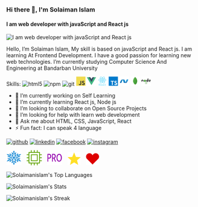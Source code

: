 ### Hi there 👋, I'm Solaiman Islam
#### I am web developer with javaScript and React js
![I am web developer with javaScript and React js](https://i.ibb.co/pzPV3Vc/1714588331066.jpg)

Hello, I’m Solaiman Islam, My skill is based on javaScript and React js. I am learning At Frontend Development. I have a good passion for learning new web technologies. I’m currently studying Computer Science And Engineering at Bandarban University

Skills: <img alt="html5" src="https://img.shields.io/badge/-HTML5-E34F26?style=flat-square&logo=html5&logoColor=white" /> <img alt="npm" src="https://img.shields.io/badge/-NPM-CB3837?style=flat-square&logo=npm&logoColor=white" />  <img alt="git" src="https://img.shields.io/badge/-Git-F05032?style=flat-square&logo=git&logoColor=white" />  <img src="https://raw.githubusercontent.com/devicons/devicon/master/icons/javascript/javascript-original.svg" alt="javascript" width="25" height="25" /> <img src="https://raw.githubusercontent.com/devicons/devicon/master/icons/vuejs/vuejs-original.svg" alt="vue" width="25" height="25" />  <img src="https://raw.githubusercontent.com/devicons/devicon/master/icons/react/react-original-wordmark.svg" alt="react" width="25" height="25" />  <img src="https://raw.githubusercontent.com/devicons/devicon/master/icons/typescript/typescript-original.svg" alt="typescript" width="25" height="25" />  <img src="https://raw.githubusercontent.com/devicons/devicon/master/icons/dot-net/dot-net-original.svg" alt=".NET" width="25" height="25" /> <img src="https://raw.githubusercontent.com/devicons/devicon/master/icons/mongodb/mongodb-original.svg" alt="mongodb" width="25" height="25" /> <img src="https://raw.githubusercontent.com/devicons/devicon/master/icons/nodejs/nodejs-original-wordmark.svg" alt="nodejs" width="25" height="25" />

- 🔭 I’m currently working on Self Learning 
- 🌱 I’m currently learning React js, Node js 
- 👯 I’m looking to collaborate on Open Source Projects 
- 🤔 I’m looking for help with learn web development 
- 💬 Ask me about HTML, CSS, JavaScript, React 
- ⚡ Fun fact: I can speak 4 language  


[<img src='https://cdn.jsdelivr.net/npm/simple-icons@3.0.1/icons/github.svg' alt='github' height='40'>](https://github.com/https://github.com/Solaimanislam)  [<img src='https://cdn.jsdelivr.net/npm/simple-icons@3.0.1/icons/linkedin.svg' alt='linkedin' height='40'>](https://www.linkedin.com/in/https://www.linkedin.com/in/solaiman-islam-374690241/)  [<img src='https://cdn.jsdelivr.net/npm/simple-icons@3.0.1/icons/facebook.svg' alt='facebook' height='40'>](https://www.facebook.com/https://www.facebook.com/profile.php?id=100008497572160)  [<img src='https://cdn.jsdelivr.net/npm/simple-icons@3.0.1/icons/instagram.svg' alt='instagram' height='40'>](https://www.instagram.com/https://www.instagram.com/solaiman_islam/?fbclid=IwZXh0bgNhZW0CMTAAAR0Pqg6RXQ8-Obe0mYbD4M7PlR_W7ORT4WmHL3x8rDNfEXcaz_kHj0DUtN0_aem_SWOc5xl-UX-zmFpzLQMk1Q/)  

<a href='https://archiveprogram.github.com/'><img src='https://raw.githubusercontent.com/acervenky/animated-github-badges/master/assets/acbadge.gif' width='40' height='40'></a> <a href='https://docs.github.com/en/developers'><img src='https://raw.githubusercontent.com/acervenky/animated-github-badges/master/assets/devbadge.gif' width='40' height='40'></a> <a href='https://github.com/pricing'><img src='https://raw.githubusercontent.com/acervenky/animated-github-badges/master/assets/pro.gif' width='40' height='40'></a> <a href='https://stars.github.com/'><img src='https://raw.githubusercontent.com/acervenky/animated-github-badges/master/assets/starbadge.gif' width='35' height='35'></a> <a href='https://docs.github.com/en/github/supporting-the-open-source-community-with-github-sponsors'><img src='https://raw.githubusercontent.com/acervenky/animated-github-badges/master/assets/sponsorbadge.gif' width='35' height='35'></a> 



![Solaimanislam's Top Languages](https://github-readme-stats.vercel.app/api/top-langs/?username=Solaimanislam&theme=vue-dark&show_icons=true&hide_border=true&layout=compact)  

![Solaimanislam's Stats](https://github-readme-stats.vercel.app/api?username=Solaimanislam&theme=vue-dark&show_icons=true&hide_border=true&count_private=true)

![Solaimanislam's Streak](https://github-readme-streak-stats.herokuapp.com/?user=Solaimanislam&theme=vue-dark&hide_border=true)


